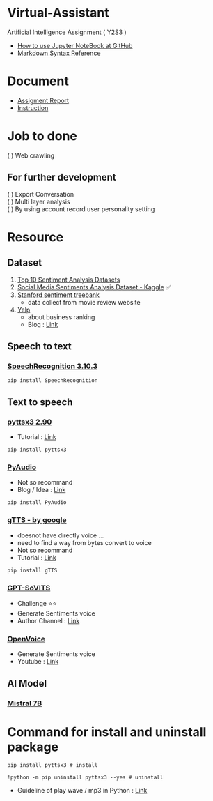 # Virtual-Assistant
Artificial Intelligence Assignment ( Y2S3 )

* [How to use Jupyter NoteBook at GitHub](https://saturncloud.io/blog/how-to-add-jupyter-notebook-to-github/)
* [Markdown Syntax Reference](https://www.markdownguide.org/basic-syntax/)

# Document 
* [Assigment Report](https://docs.google.com/document/d/1Jjv1CIzJ7_E1730IRWb57chUXFgt-zif/edit?usp=sharing&ouid=110582878946006891487&rtpof=true&sd=true)
* [Instruction](https://drive.google.com/file/d/1SV-9jS0Nnltpv-GzSYCYiWhcKMFoSs3n/view?usp=sharing)

# Job to done 
( )  Web crawling

## For further development
( )  Export Conversation <br/>
( )  Multi layer analysis <br/>
( )  By using account record user personality setting<br/>

# Resource 
## Dataset 
1. [Top 10 Sentiment Analysis Datasets](read://https_www.analyticsvidhya.com/?url=https%3A%2F%2Fwww.analyticsvidhya.com%2Fblog%2F2023%2F12%2Ftop-sentiment-analysis-datasets%2F)
2. [Social Media Sentiments Analysis Dataset - Kaggle](https://www.kaggle.com/datasets/kashishparmar02/social-media-sentiments-analysis-dataset) ✅
3. [Stanford sentiment treebank](https://nlp.stanford.edu/sentiment/treebank.html)
    * data collect from movie review website
4. [Yelp](https://www.yelp.com/dataset) 
    * about business ranking 
    * Blog : [Link](https://medium.com/analytics-vidhya/sentiment-classification-of-yelp-data-293f401c3656)

## Speech to text 
### [SpeechRecognition 3.10.3](https://pypi.org/project/SpeechRecognition/)
```
pip install SpeechRecognition
```

## Text to speech  
### [pyttsx3 2.90](https://pypi.org/project/pyttsx3/)
* Tutorial : [Link](https://www.geeksforgeeks.org/convert-text-speech-python/)
```
pip install pyttsx3
```
### [PyAudio](https://pypi.org/project/PyAudio/) 
* Not so recommand
* Blog / Idea : [Link](https://xn--llions-yua.jutge.org/upc-python-cookbook/signal-processing/audio-image.html)
```
pip install PyAudio
```
### [gTTS - by google](https://gtts.readthedocs.io/en/latest/module.html#playing-sound-directly)
* doesnot have directly voice ... 
* need to find a way from bytes convert to voice 
* Not so recommand
* Tutorial : [Link](https://www.geeksforgeeks.org/convert-text-speech-python/)
```
pip install gTTS
```
### [GPT-SoVITS](https://github.com/RVC-Boss/GPT-SoVITS) 
* Challenge ⭐⭐
* Generate Sentiments voice
* Author Channel : [Link](https://space.bilibili.com/5760446/?spm_id_from=333.999.0.0)

### [OpenVoice](https://github.com/myshell-ai/OpenVoice) 
* Generate Sentiments voice
* Youtube : [Link](https://www.youtube.com/watch?v=0k8wUfU7n4Q&ab_channel=AllAboutAI)

## AI Model 
### [Mistral 7B](https://mistral.ai/news/announcing-mistral-7b/)


# Command for install and uninstall package
```
pip install pyttsx3 # install

!python -m pip uninstall pyttsx3 --yes # uninstall
```

* Guideline of play wave / mp3 in Python : [Link](https://www.geeksforgeeks.org/how-to-play-and-record-audio-in-python/)